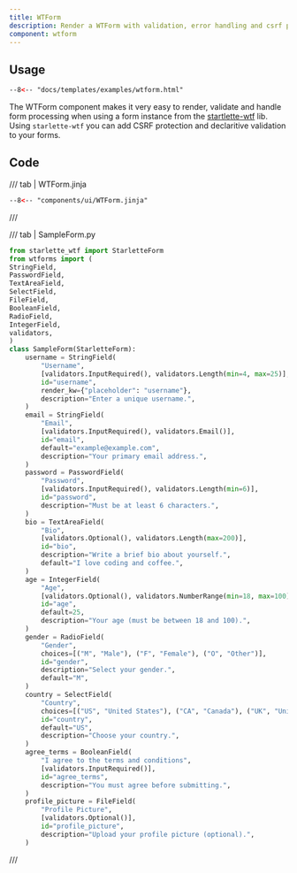 ```yaml
---
title: WTForm
description: Render a WTForm with validation, error handling and csrf protection.
component: wtform
---
```


## Usage

```html
--8<-- "docs/templates/examples/wtform.html"
```

The WTForm component makes it very easy to render, validate and handle form processing when using a form instance from  the [startlette-wtf](https://github.com/kubetail-org/starlette-wtf) lib. 
Using `starlette-wtf` you can add CSRF protection and declaritive validation to your forms.
## Code

/// tab | WTForm.jinja
```html
--8<-- "components/ui/WTForm.jinja"
```
///

/// tab | SampleForm.py
```python
from starlette_wtf import StarletteForm
from wtforms import (
StringField,
PasswordField,
TextAreaField,
SelectField,
FileField,
BooleanField,
RadioField,
IntegerField,
validators,
)
class SampleForm(StarletteForm):
    username = StringField(
        "Username",
        [validators.InputRequired(), validators.Length(min=4, max=25)],
        id="username",
        render_kw={"placeholder": "username"},
        description="Enter a unique username.",
    )
    email = StringField(
        "Email",
        [validators.InputRequired(), validators.Email()],
        id="email",
        default="example@example.com",
        description="Your primary email address.",
    )
    password = PasswordField(
        "Password",
        [validators.InputRequired(), validators.Length(min=6)],
        id="password",
        description="Must be at least 6 characters.",
    )
    bio = TextAreaField(
        "Bio",
        [validators.Optional(), validators.Length(max=200)],
        id="bio",
        description="Write a brief bio about yourself.",
        default="I love coding and coffee.",
    )
    age = IntegerField(
        "Age",
        [validators.Optional(), validators.NumberRange(min=18, max=100)],
        id="age",
        default=25,
        description="Your age (must be between 18 and 100).",
    )
    gender = RadioField(
        "Gender",
        choices=[("M", "Male"), ("F", "Female"), ("O", "Other")],
        id="gender",
        description="Select your gender.",
        default="M",
    )
    country = SelectField(
        "Country",
        choices=[("US", "United States"), ("CA", "Canada"), ("UK", "United Kingdom")],
        id="country",
        default="US",
        description="Choose your country.",
    )
    agree_terms = BooleanField(
        "I agree to the terms and conditions",
        [validators.InputRequired()],
        id="agree_terms",
        description="You must agree before submitting.",
    )
    profile_picture = FileField(
        "Profile Picture",
        [validators.Optional()],
        id="profile_picture",
        description="Upload your profile picture (optional).",
    )
```
///

